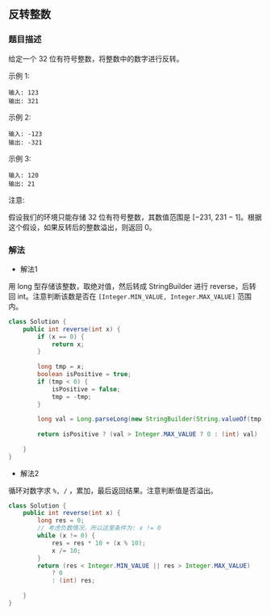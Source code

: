 ## 反转整数
### 题目描述

给定一个 32 位有符号整数，将整数中的数字进行反转。

示例 1:
```
输入: 123
输出: 321
```

 示例 2:
```
输入: -123
输出: -321
```

示例 3:
```
输入: 120
输出: 21
```

注意:

假设我们的环境只能存储 32 位有符号整数，其数值范围是 [−231,  231 − 1]。根据这个假设，如果反转后的整数溢出，则返回 0。

### 解法
- 解法1

用 long 型存储该整数，取绝对值，然后转成 StringBuilder 进行 reverse，后转回 int。注意判断该数是否在 `[Integer.MIN_VALUE, Integer.MAX_VALUE]` 范围内。

```java
class Solution {
    public int reverse(int x) {
        if (x == 0) {
            return x;
        }
        
        long tmp = x;
        boolean isPositive = true;
        if (tmp < 0) {
            isPositive = false;
            tmp = -tmp;
        }
        
        long val = Long.parseLong(new StringBuilder(String.valueOf(tmp)).reverse().toString());
        
        return isPositive ? (val > Integer.MAX_VALUE ? 0 : (int) val) : (-val < Integer.MIN_VALUE ? 0 : (int) (-val)); 
        
    }
}
```

- 解法2

循环对数字求 `%, /` ，累加，最后返回结果。注意判断值是否溢出。
```java
class Solution {
    public int reverse(int x) {
        long res = 0;
        // 考虑负数情况，所以这里条件为: x != 0
        while (x != 0) {
            res = res * 10 + (x % 10);
            x /= 10;
        }
        return (res < Integer.MIN_VALUE || res > Integer.MAX_VALUE) 
            ? 0
            : (int) res;
            
    }
}
```